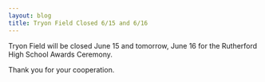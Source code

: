 ```yaml
---
layout: blog
title: Tryon Field Closed 6/15 and 6/16
---
```



Tryon Field will be closed June 15 and tomorrow, June 16 for the Rutherford High School Awards Ceremony.  

Thank you for your cooperation. 

 
